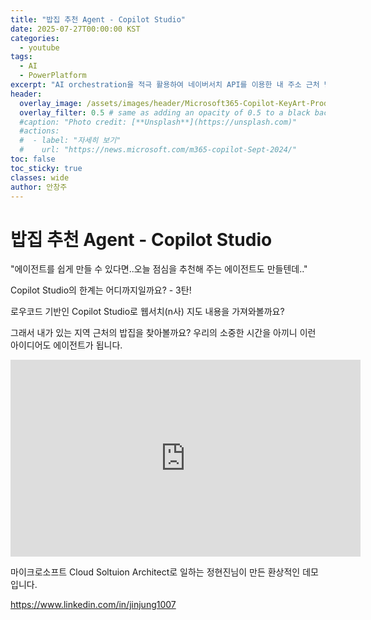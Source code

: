 ```yaml
---
title: "밥집 추천 Agent - Copilot Studio"
date: 2025-07-27T00:00:00 KST
categories:
  - youtube
tags:
  - AI
  - PowerPlatform
excerpt: "AI orchestration을 적극 활용하여 네이버서치 API를 이용한 내 주소 근처 밥집 추천 Agent"
header:
  overlay_image: /assets/images/header/Microsoft365-Copilot-KeyArt-Productivity-6K-01.png
  overlay_filter: 0.5 # same as adding an opacity of 0.5 to a black background
  #caption: "Photo credit: [**Unsplash**](https://unsplash.com)"
  #actions:
  #  - label: "자세히 보기"
  #    url: "https://news.microsoft.com/m365-copilot-Sept-2024/"
toc: false
toc_sticky: true
classes: wide
author: 안창주
---
```


# 밥집 추천 Agent - Copilot Studio

"에이전트를 쉽게 만들 수 있다면..오늘 점심을 추천해 주는 에이전트도 만들텐데.."

Copilot Studio의 한계는 어디까지일까요? - 3탄!

로우코드 기반인 Copilot Studio로 웹서치(n사) 지도 내용을 가져와볼까요?

그래서 내가 있는 지역 근처의 밥집을 찾아볼까요? 우리의 소중한 시간을 아끼니 이런 아이디어도 에이전트가 됩니다. 

<iframe width="560" height="315" src="https://www.youtube.com/embed/Oi1ExK6LFsw?si=x1HLx_KzYsjC8V5o" title="YouTube video player" frameborder="0" allow="accelerometer; autoplay; clipboard-write; encrypted-media; gyroscope; picture-in-picture; web-share" referrerpolicy="strict-origin-when-cross-origin" allowfullscreen></iframe>

마이크로소프트 Cloud Soltuion Architect로 일하는 정현진님이 만든 환상적인 데모입니다. 

https://www.linkedin.com/in/jinjung1007